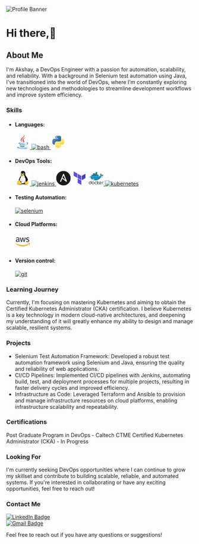 ![Profile Banner](https://github.com/akshay-imanuel/akshay-imanuel/assets/84606629/2001a2af-ffa8-43a7-8831-bea7f26e92cf)

<h1> Hi there,👋 </h1>
<h2> About Me </h2>
<p>    I'm Akshay, a DevOps Engineer with a passion for automation, scalability, and reliability. With a background in Selenium test automation using Java, I've transitioned into the world of DevOps, where I'm constantly exploring new technologies and methodologies to streamline development workflows and improve system efficiency.
</p>

### Skills
<div>
  <ul>
    <li> 
      <h4 align=“”left> Languages: </h4>
      <p align=“left”>
        <a href="https://www.java.com" target="_blank" rel="noreferrer"> <img src="https://raw.githubusercontent.com/devicons/devicon/master/icons/java/java-original.svg" alt="java" width="40" height="40"/> </a> 
        <a href="https://www.gnu.org/software/bash/" target="_blank" rel="noreferrer"> <img src="https://www.vectorlogo.zone/logos/gnu_bash/gnu_bash-icon.svg" alt="bash" width="40" height="40"/> </a> 
        <a href="https://www.python.org" target="_blank" rel="noreferrer"> <img src="https://raw.githubusercontent.com/devicons/devicon/master/icons/python/python-original.svg" alt="python" width="40" height="40"/>            </a>
      </p>
    </li>
    <li> 
      <h4 align=“”left> DevOps Tools: </h4>
      <p align=“left”>
        <a href="https://www.linux.org/" target="_blank" rel="noreferrer"> <img src="https://raw.githubusercontent.com/devicons/devicon/master/icons/linux/linux-original.svg" alt="linux" width="40" height="40"/> </a>
        <a href="https://www.jenkins.io" target="_blank" rel="noreferrer"> <img src="https://www.vectorlogo.zone/logos/jenkins/jenkins-icon.svg" alt="jenkins" width="40" height="40"/> </a>
        <img src="https://raw.githubusercontent.com/devicons/devicon/master/icons/ansible/ansible-original.svg" alt="Ansible" width="40" height="40">
        <img src="https://raw.githubusercontent.com/devicons/devicon/master/icons/terraform/terraform-original.svg" alt="Terraform" width="40" height="40">
        <a href="https://www.docker.com/" target="_blank" rel="noreferrer"> <img src="https://raw.githubusercontent.com/devicons/devicon/master/icons/docker/docker-original-wordmark.svg" alt="docker" width="40"                 height="40"/> </a> 
        <a href="https://kubernetes.io" target="_blank" rel="noreferrer"> <img src="https://www.vectorlogo.zone/logos/kubernetes/kubernetes-icon.svg" alt="kubernetes" width="40" height="40"/> </a>
      </p>
    </li>
    <li> 
      <h4 align=“”left> Testing Automation: </h4>
      <p align=“left”>
        <a href="https://www.selenium.dev" target="_blank" rel="noreferrer"> <img src="https://raw.githubusercontent.com/detain/svg-logos/780f25886640cef088af994181646db2f6b1a3f8/svg/selenium-logo.svg" alt="selenium"           width="40" height="40"/> </a> 
      </p>
    </li>
    <li> 
      <h4 align=“”left> Cloud Platforms: </h4>
      <p align=“left”>
         <a href="https://aws.amazon.com" target="_blank" rel="noreferrer"> <img src="https://raw.githubusercontent.com/devicons/devicon/master/icons/amazonwebservices/amazonwebservices-original-wordmark.svg"                   alt="aws" width="40" height="40"/> </a> 
      </p>
    </li>
    <li> 
      <h4 align=“”left> Version control: </h4>
      <p align=“left”>
        <a href="https://git-scm.com/" target="_blank" rel="noreferrer"> <img src="https://www.vectorlogo.zone/logos/git-scm/git-scm-icon.svg" alt="git" width="40" height="40"/> </a> 
      </p>
    </li>
  </ul>
</div>

### Learning Journey
Currently, I'm focusing on mastering Kubernetes and aiming to obtain the Certified Kubernetes Administrator (CKA) certification. I believe Kubernetes is a key technology in modern cloud-native architectures, and deepening my understanding of it will greatly enhance my ability to design and manage scalable, resilient systems.

### Projects
- Selenium Test Automation Framework: Developed a robust test automation framework using Selenium and Java, ensuring the quality and reliability of web applications.
- CI/CD Pipelines: Implemented CI/CD pipelines with Jenkins, automating build, test, and deployment processes for multiple projects, resulting in faster delivery cycles and improved efficiency.
- Infrastructure as Code: Leveraged Terraform and Ansible to provision and manage infrastructure resources on cloud platforms, enabling infrastructure scalability and repeatability.

### Certifications
Post Graduate Program in DevOps - Caltech CTME
Certified Kubernetes Administrator (CKA) - In Progress

### Looking For
I'm currently seeking DevOps opportunities where I can continue to grow my skillset and contribute to building scalable, reliable, and automated systems. If you're interested in collaborating or have any exciting opportunities, feel free to reach out!

### Contact Me

<div id="badges">
  <a href="https://www.linkedin.com/in/akshay-n-imanuel/">
    <img src="https://img.shields.io/badge/LinkedIn-blue?style=for-the-badge&logo=linkedin&logoColor=white" alt="LinkedIn Badge"/>
  </a>
</div>
<div id="badges">
  <a href="mailto:akshaynimanuel@gmail.com">
    <img src="https://img.shields.io/badge/Gmail-white?style=for-the-badge&logo=gmail&logoColor=Red" alt="Gmail Badge"/>
  </a>
</div>

Feel free to reach out if you have any questions or suggestions!

